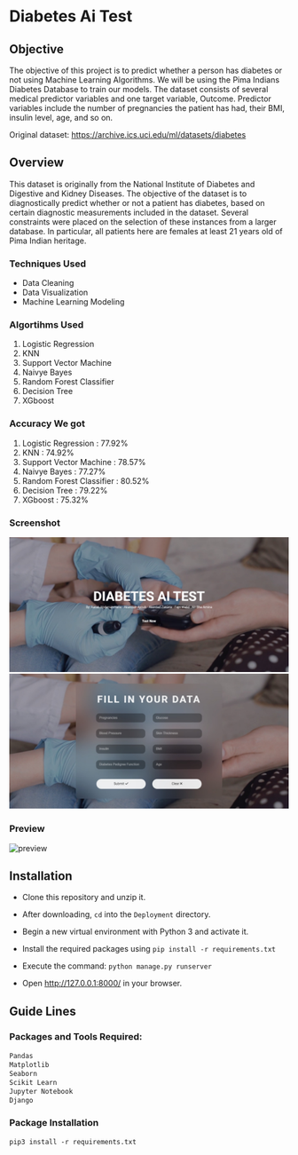 # Diabetes Ai Test

## Objective
The objective of this project is to predict whether a person has diabetes or not using Machine Learning Algorithms. We will be using the Pima Indians Diabetes Database to train our models. The dataset consists of several medical predictor variables and one target variable, Outcome. Predictor variables include the number of pregnancies the patient has had, their BMI, insulin level, age, and so on.

Original dataset:  https://archive.ics.uci.edu/ml/datasets/diabetes

## Overview
This dataset is originally from the National Institute of Diabetes and Digestive and Kidney Diseases. The objective of the dataset is to diagnostically predict whether or not a patient has diabetes, based on certain diagnostic measurements included in the dataset. Several constraints were placed on the selection of these instances from a larger database. In particular, all patients here are females at least 21 years old of Pima Indian heritage.


### Techniques Used

- Data Cleaning
- Data Visualization
- Machine Learning Modeling

### Algortihms Used

1. Logistic Regression
2. KNN
3. Support Vector Machine
4. Naivye Bayes
5. Random Forest Classifier
6. Decision Tree
7. XGboost

### Accuracy We got

1. Logistic Regression		: 77.92%
2. KNN						: 74.92%
3. Support Vector Machine	: 78.57%
4. Naivye Bayes				: 77.27%
5. Random Forest Classifier	: 80.52%
6. Decision Tree			: 79.22%
7. XGboost					: 75.32%



### Screenshot
![home](https://github.com/AbdoAarab/Diabetes-Ai-Test/blob/main/media/home.png)
![form](https://github.com/AbdoAarab/Diabetes-Ai-Test/blob/main/media/form.png)

### Preview
![preview](https://github.com/AbdoAarab/Diabetes-Ai-Test/blob/main/media/signin-Preview.gif)

## Installation
- Clone this repository and unzip it.

- After downloading, `cd` into the `Deployment` directory.

- Begin a new virtual environment with Python 3 and activate it.

- Install the required packages using 
   `pip install -r requirements.txt`

- Execute the command:
   `python manage.py runserver`

- Open http://127.0.0.1:8000/ in your browser.

## Guide Lines 

### Packages and Tools Required:
```
Pandas 
Matplotlib
Seaborn
Scikit Learn
Jupyter Notebook
Django
```
### Package Installation
```
pip3 install -r requirements.txt
```

